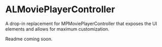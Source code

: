ALMoviePlayerController
=======================

A drop-in replacement for MPMoviePlayerController that exposes the UI elements and allows for maximum customization.


Readme coming soon. 
